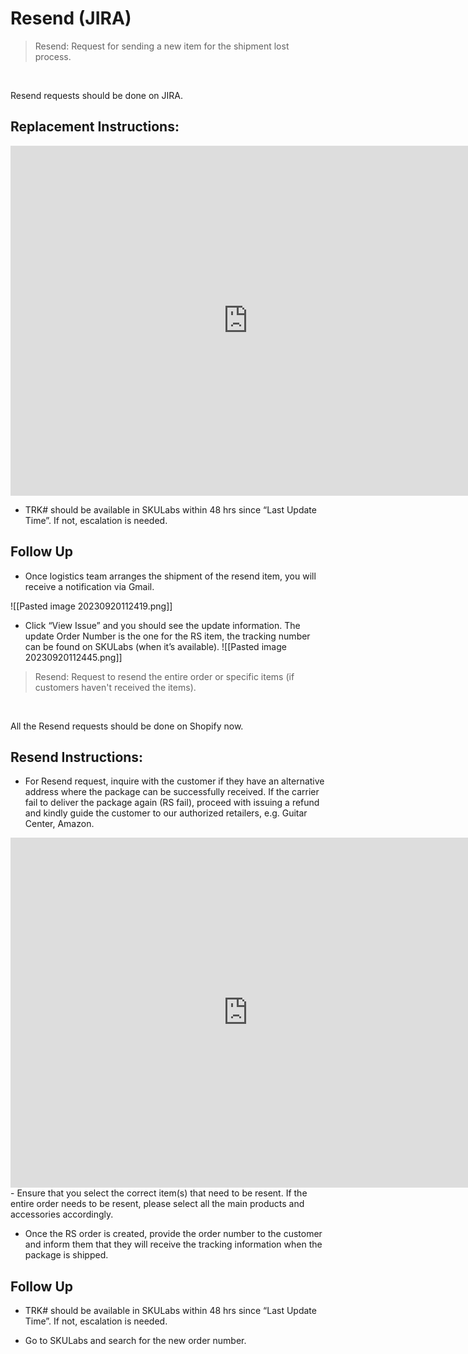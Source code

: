 # Resend (JIRA)
> Resend: Request for sending a new item for the shipment lost process. 
<br>

Resend requests should be done on JIRA.

## Replacement Instructions:
<iframe src="https://docs.google.com/presentation/d/e/2PACX-1vRhQBqTTLAy4OOCYmXLg4WHxy1qkpBKoP33VcyLC8RJ5IVy3vbws5efGXui9dcwzNWKtpFghZRUo-z5/embed?start=false&loop=false" frameborder="0" width="760" height="560" allowfullscreen="true" mozallowfullscreen="true" webkitallowfullscreen="true"></iframe>

-   TRK# should be available in SKULabs within 48 hrs since “Last Update Time”. If not, escalation is needed.


## Follow Up

- Once logistics team arranges the shipment of the resend item, you will receive a notification via Gmail.

![[Pasted image 20230920112419.png]]

- Click “View Issue” and you should see the update information. The update Order Number is the one for the RS item, the tracking number can be found on SKULabs (when it’s available).
![[Pasted image 20230920112445.png]]











> Resend: Request to resend the entire order or specific items (if customers haven't received the items).

<br>

All the Resend requests should be done on Shopify now.

## Resend Instructions:


- For Resend request, inquire with the customer if they have an alternative address where the package can be successfully received. If the carrier fail to deliver the package again (RS fail), proceed with issuing a refund and kindly guide the customer to our authorized retailers, e.g. Guitar Center, Amazon.
<iframe src="https://docs.google.com/presentation/d/e/2PACX-1vTaTkuW7BY5E8AQZWg2xQr1lsZR89S2Rn-ZAbi_h72JPZ2tnWKHnOczkcOdrE15qFwdKMrZppQFugIb/embed?start=false&loop=false" frameborder="0" width="760" height="560" allowfullscreen="true" mozallowfullscreen="true" webkitallowfullscreen="true"></iframe>
-   Ensure that you select the correct item(s) that need to be resent. If the entire order needs to be resent, please select all the main products and accessories accordingly. 

- Once the RS order is created, provide the order number to the customer and inform them that they will receive the tracking information when the package is shipped. 


## Follow Up

-  TRK# should be available in SKULabs within 48 hrs since “Last Update Time”. If not, escalation is needed.

- Go to SKULabs and search for the new order number.